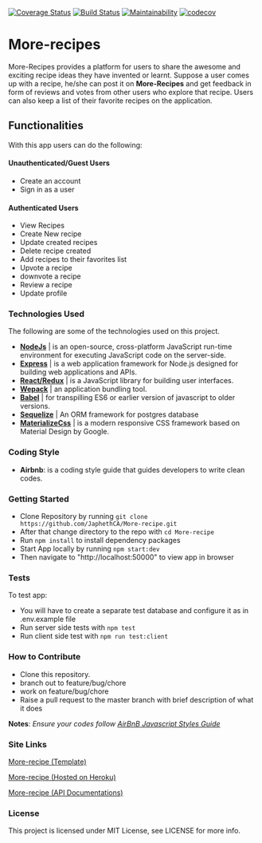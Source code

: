 [![Coverage Status](https://coveralls.io/repos/github/JaphethCA/More-recipe/badge.svg)](https://coveralls.io/github/JaphethCA/More-recipe)
[![Build Status](https://travis-ci.org/JaphethCA/More-recipe.svg?branch=staging)](https://travis-ci.org/JaphethCA/More-recipe)
[![Maintainability](https://api.codeclimate.com/v1/badges/6fd950b5a00c5c1e492b/maintainability)](https://codeclimate.com/github/JaphethCA/More-recipe/maintainability)
[![codecov](https://codecov.io/gh/JaphethCA/More-recipe/branch/staging/graph/badge.svg)](https://codecov.io/gh/JaphethCA/More-recipe)
# More-recipes
More-Recipes provides a platform for users to share the awesome and exciting recipe ideas they have invented or learnt.
Suppose a user comes up with a recipe, he/she can post it on **More-Recipes** and get feedback in form of reviews and votes from other users who explore that recipe. Users can also keep a list of their favorite recipes on the application.

## Functionalities
With this app users can do the following:
#### Unauthenticated/Guest Users
- Create an account
- Sign in as a user

#### Authenticated Users
- View Recipes
- Create New recipe
- Update created recipes
- Delete recipe created
- Add recipes to their favorites list
- Upvote a recipe
- downvote a recipe
- Review a recipe
- Update profile 

### Technologies Used 
The following are some of the technologies used on this project.
- **[NodeJs](https://nodejs.org/en/)** | is an open-source, cross-platform JavaScript run-time environment for executing JavaScript code on the server-side.
- **[Express](https://expressjs.com/)** | is a web application framework for Node.js designed for building web applications and APIs.
- **[React/Redux](https://reactjs.org/)** | is a JavaScript library for building user interfaces.
- **[Wepack](https://webpack.js.org/)** | an application bundling tool.
- **[Babel](https://babeljs.io/)** | for transpilling ES6 or earlier version of javascript to older versions.
- **[Sequelize](https://www.npmjs.com/package/sequelize)** | An ORM framework for postgres database
- **[MaterializeCss](materializecss.com/)** | is a modern responsive CSS framework based on Material Design by Google.

### Coding Style
- **Airbnb**: is a coding style guide that guides developers to write clean codes.

### Getting Started
- Clone Repository by running `git clone https://github.com/JaphethCA/More-recipe.git`
- After that change directory to the repo with `cd More-recipe`
- Run `npm install` to install dependency packages
- Start App locally by running `npm start:dev`
- Then navigate to "http://localhost:50000" to view app in browser

### Tests
To test app:  
- You will have to create a separate test database and configure it as in .env.example file
- Run server side tests with `npm test`
- Run client side test with `npm run test:client`


### How to Contribute
- Clone this repository.
- branch out to feature/bug/chore
- work on feature/bug/chore
- Raise a pull request to the master branch with brief description of what it does

**Notes**: _Ensure your codes follow <a href="https://github.com/airbnb/javascript">AirBnB Javascript Styles Guide</a>_

###  Site Links
[More-recipe (Template)](https://japhethca.github.io/More-recipe/)

[More-recipe (Hosted on Heroku)](https://more-recipe-cj.herokuapp.com/)

[More-recipe (API Documentations)](https://more-recipe-cj.herokuapp.com/api/docs)

### License
This project is licensed under MIT License, see LICENSE for more info.
